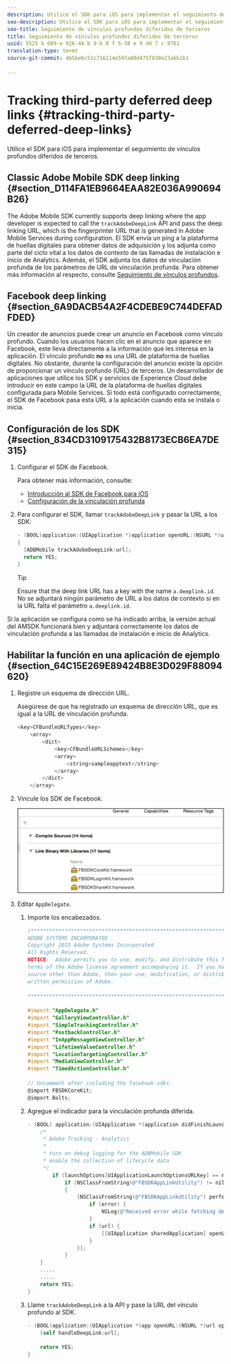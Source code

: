 ```yaml
---
description: Utilice el SDK para iOS para implementar el seguimiento de vínculos profundos diferidos de terceros.
seo-description: Utilice el SDK para iOS para implementar el seguimiento de vínculos profundos diferidos de terceros.
seo-title: Seguimiento de vínculos profundos diferidos de terceros
title: Seguimiento de vínculos profundos diferidos de terceros
uuid: 5525 b 609-e 926-44 b 9-b 0 f 5-38 e 9 dd 7 c 9761
translation-type: tm+mt
source-git-commit: 4b5be6c51c716114e597a80d475f838e23abb1b1

---
```



# Tracking third-party deferred deep links {#tracking-third-party-deferred-deep-links}

Utilice el SDK para iOS para implementar el seguimiento de vínculos profundos diferidos de terceros.

## Classic Adobe Mobile SDK deep linking {#section_D114FA1EB9664EAA82E036A990694B26}

The Adobe Mobile SDK currently supports deep linking where the app developer is expected to call the `trackAdobeDeepLink` API and pass the deep linking URL, which is the fingerprinter URL that is generated in Adobe Mobile Services during configuration. El SDK envía un ping a la plataforma de huellas digitales para obtener datos de adquisición y los adjunta como parte del ciclo vital a los datos de contexto de las llamadas de instalación e inicio de Analytics. Además, el SDK adjunta los datos de vinculación profunda de los parámetros de URL de vinculación profunda. Para obtener más información al respecto, consulte [Seguimiento de vínculos profundos](/help/ios/acquisition-main/tracking-deep-links/tracking-deep-links.md).

## Facebook deep linking {#section_6A9DACB54A2F4CDEBE9C744DEFADFDED}

Un creador de anuncios puede crear un anuncio en Facebook como vínculo profundo. Cuando los usuarios hacen clic en el anuncio que aparece en Facebook, este lleva directamente a la información que les interesa en la aplicación. El vínculo profundo **no** es una URL de plataforma de huellas digitales. No obstante, durante la configuración del anuncio existe la opción de proporcionar un vínculo profundo (URL) de terceros. Un desarrollador de aplicaciones que utilice los SDK y servicios de Experience Cloud debe introducir en este campo la URL de la plataforma de huellas digitales configurada para Mobile Services. Si todo está configurado correctamente, el SDK de Facebook pasa esta URL a la aplicación cuando esta se instala o inicia.

## Configuración de los SDK {#section_834CD3109175432B8173ECB6EA7DE315}

1. Configurar el SDK de Facebook.

   Para obtener más información, consulte:

   * [Introducción al SDK de Facebook para iOS](https://developers.facebook.com/docs/ios/getting-started)
   * [Configuración de la vinculación profunda](https://developers.facebook.com/docs/app-ads/deep-linking#os)

1. Para configurar el SDK, llamar `trackAdobeDeepLink` y pasar la URL a los SDK:

   ```objective-c
   - (BOOL)application:(UIApplication *)application openURL:(NSURL *)url sourceApplication:(NSString *)sourceApplication annotation:(id)annotation 
   { 
     [ADBMobile trackAdobeDeepLink:url]; 
     return YES; 
   }
   ```

   >[!TIP]
   >
   >Ensure that the deep link URL has a key with the name `a.deeplink.id`. No se adjuntará ningún parámetro de URL a los datos de contexto si en la URL falta el parámetro `a.deeplink.id`.

Si la aplicación se configura como se ha indicado arriba, la versión actual del AMSDK funcionará bien y adjuntará correctamente los datos de vinculación profunda a las llamadas de instalación e inicio de Analytics.

## Habilitar la función en una aplicación de ejemplo {#section_64C15E269E89424B8E3D029F88094620}

1. Registre un esquema de dirección URL.

   Asegúrese de que ha registrado un esquema de dirección URL, que es igual a la URL de vinculación profunda.

   ```objective-c
   <key>CFBundleURLTypes</key> 
       <array> 
           <dict> 
               <key>CFBundleURLSchemes</key> 
               <array> 
                   <string>sampleapptest</string> 
               </array> 
           </dict> 
       </array>
   ```

1. Vincule los SDK de Facebook.

   ![Recursos de Facebook](assets/link-fb-sdk.jpg)

1. Editar `AppDelegate`.

   1. Importe los encabezados.

      ```objective-c
      /************************************************************************* 
      ADOBE SYSTEMS INCORPORATED 
      Copyright 2015 Adobe Systems Incorporated 
      All Rights Reserved. 
      NOTICE:  Adobe permits you to use, modify, and distribute this file in accordance with the 
      terms of the Adobe license agreement accompanying it.  If you have received this file from a 
      source other than Adobe, then your use, modification, or distribution of it requires the prior 
      written permission of Adobe. 
      
      **************************************************************************/ 
      
      #import "AppDelegate.h" 
      #import "GalleryViewController.h" 
      #import "SimpleTrackingController.h" 
      #import "PostbackController.h" 
      #import "InAppMessageViewController.h" 
      #import "LifetimeValueController.h" 
      #import "LocationTargetingController.h" 
      #import "MediaViewController.h" 
      #import "TimedActionController.h"
      
      // Uncomment after including the facebook sdks. 
      @import FBSDKCoreKit; 
      @import Bolts;
      ```

   1. Agregue el indicador para la vinculación profunda diferida.

      ```objective-c
      - (BOOL) application:(UIApplication *)application didFinishLaunchingWithOptions:(NSDictionary *)launchOptions { 
          /* 
           * Adobe Tracking - Analytics 
           * 
           * turn on debug logging for the ADBMobile SDK 
           * enable the collection of lifecycle data 
           */ 
              if (launchOptions[UIApplicationLaunchOptionsURLKey] == nil) { 
                  if (NSClassFromString(@"FBSDKAppLinkUtility") != nil) 
                  { 
                      [NSClassFromString(@"FBSDKAppLinkUtility") performSelector:@selector(fetchDeferredAppLink:) withObject:^(NSURL *url, NSError *error) { 
                          if (error) { 
                              NSLog(@"Received error while fetching deferred app link %@", error); 
                          } 
                          if (url) { 
                              [[UIApplication sharedApplication] openURL:url]; 
                          } 
                      }]; 
                  } 
          } 
          ..... 
          ..... 
          return YES; 
      }
      ```

   1. Llame `trackAdobeDeepLink` a la API y pase la URL del vínculo profundo al SDK.

      ```objective-c
      - (BOOL)application:(UIApplication *)app openURL:(NSURL *)url options:(NSDictionary<NSString *, id> *)options { 
          [self handleDeepLink:url]; 
      
          return YES; 
      }
      ```

